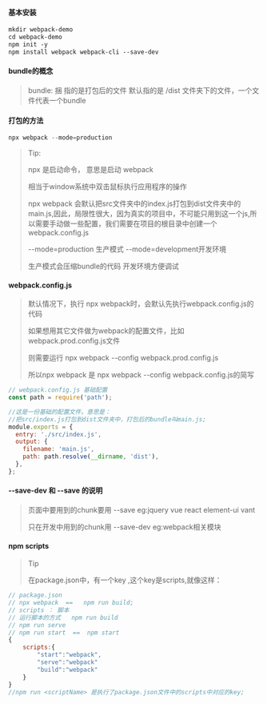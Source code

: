 #### 基本安装

```html
mkdir webpack-demo
cd webpack-demo
npm init -y
npm install webpack webpack-cli --save-dev
```

#### bundle的概念

> bundle: 捆   指的是打包后的文件 默认指的是 /dist 文件夹下的文件，一个文件代表一个bundle

#### 打包的方法

```javascript
npx webpack --mode=production  
```

> Tip:
>
> npx 是启动命令， 意思是启动 webpack
>
> 相当于window系统中双击鼠标执行应用程序的操作
>
> npx webpack 会默认把src文件夹中的index.js打包到dist文件夹中的main.js,因此，局限性很大，因为真实的项目中，不可能只用到这一个js,所以需要手动做一些配置，我们需要在项目的根目录中创建一个webpack.config.js
>
> --mode=production   生产模式       --mode=development开发环境      
>
> 生产模式会压缩bundle的代码      开发环境方便调试

#### webpack.config.js

> 默认情况下，执行 npx webpack时，会默认先执行webpack.config.js的代码
>
> 如果想用其它文件做为webpack的配置文件，比如webpack.prod.config.js文件
>
> 则需要运行 npx webpack --config webpack.prod.config.js
>
> 所以npx webpack 是 npx webpack --config webpack.config.js的简写 

```javascript
// webpack.config.js 基础配置
const path = require('path');

//这是一份基础的配置文件，意思是：
//把src/index.js打包到dist文件夹中，打包后的bundle叫main.js;
module.exports = {
  entry: './src/index.js',
  output: {
    filename: 'main.js',
    path: path.resolve(__dirname, 'dist'),
  },
};
```

#### --save-dev 和 --save 的说明

> 页面中要用到的chunk要用 --save   eg:jquery vue react element-ui vant 
>
> 只在开发中用到的chunk用 --save-dev   eg:webpack相关模块

#### npm scripts

> Tip
>
> 在package.json中，有一个key ,这个key是scripts,就像这样：

```javascript
// package.json
// npx webpack  ==   npm run build;
// scripts ： 脚本
// 运行脚本的方式   npm run build 
// npm run serve
// npm run start  ==  npm start
{
    scripts:{
        "start":"webpack",
        "serve":"webpack"
        "build":"webpack"
    }
}
//npm run <scriptName> 是执行了package.json文件中的scripts中对应的key;
```

